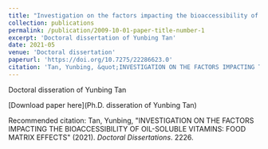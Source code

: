 ```yaml
---
title: "Investigation on the factors impacting the bioaccessibility of oil-soluble vitamins: food matrix effects"
collection: publications
permalink: /publication/2009-10-01-paper-title-number-1
excerpt: 'Doctoral dissertation of Yunbing Tan'
date: 2021-05
venue: 'Doctoral dissertation'
paperurl: 'https://doi.org/10.7275/22286623.0'
citation: 'Tan, Yunbing, &quot;INVESTIGATION ON THE FACTORS IMPACTING THE BIOACCESSIBILITY OF OIL-SOLUBLE VITAMINS: FOOD MATRIX EFFECTS&quot; (2021). <i>Doctoral Dissertations</i>. 2226.'
---
```

Doctoral disseration of Yunbing Tan

[Download paper here](Ph.D. disseration of Yunbing Tan)

Recommended citation: Tan, Yunbing, "INVESTIGATION ON THE FACTORS IMPACTING THE BIOACCESSIBILITY OF OIL-SOLUBLE VITAMINS: FOOD MATRIX EFFECTS" (2021). <i>Doctoral Dissertations</i>. 2226.
